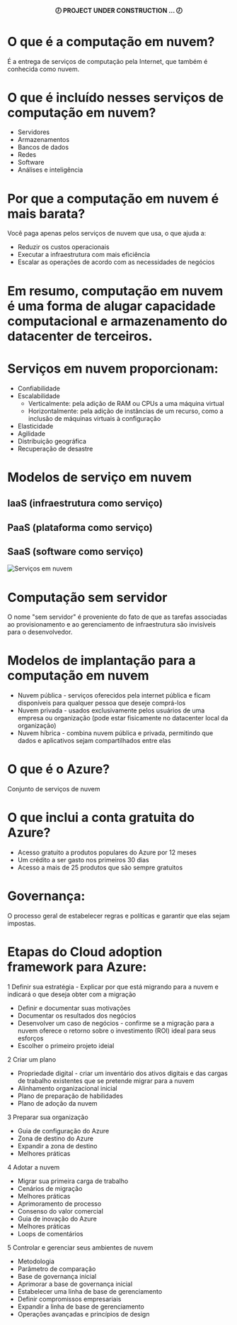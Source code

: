 <h4 align="center">
  🕖 PROJECT UNDER CONSTRUCTION ... 🕖
</h4>


# O que é a computação em nuvem?
É a entrega de serviços de computação pela Internet, que também é conhecida como nuvem. 

# O que é incluído nesses serviços de computação em nuvem?
- Servidores
- Armazenamentos
- Bancos de dados
- Redes
- Software
- Análises e inteligência


# Por que a computação em nuvem é mais barata?
Você paga apenas pelos serviços de nuvem que usa, o que ajuda a:
- Reduzir os custos operacionais
- Executar a infraestrutura com mais eficiência
- Escalar as operações de acordo com as necessidades de negócios

# Em resumo, computação em nuvem é uma forma de alugar capacidade computacional e armazenamento do datacenter de terceiros. 

# Serviços em nuvem proporcionam:
- Confiabilidade
- Escalabilidade
    - Verticalmente: pela adição de RAM ou CPUs a uma máquina virtual
    - Horizontalmente: pela adição de instâncias de um recurso, como a inclusão de máquinas virtuais à configuração
- Elasticidade
- Agilidade
- Distribuição geográfica
- Recuperação de desastre

# Modelos de serviço em nuvem
## IaaS (infraestrutura como serviço)
## PaaS (plataforma como serviço)
## SaaS (software como serviço)


![Serviços em nuvem](https://tecnomega.com.br/wp-content/uploads/image-hierarquia-iaas-paas-saas.png)


# Computação sem servidor
O nome "sem servidor" é proveniente do fato de que as tarefas associadas ao provisionamento e ao gerenciamento de infraestrutura são invisíveis para o desenvolvedor. 


# Modelos de implantação para a computação em nuvem
- Nuvem pública - serviços oferecidos pela internet pública e ficam disponíveis para qualquer pessoa que deseje comprá-los
- Nuvem privada - usados exclusivamente pelos usuários de uma empresa ou organização (pode estar fisicamente no datacenter local da organização)
- Nuvem híbrica - combina nuvem pública e privada, permitindo que dados e aplicativos sejam compartilhados entre elas

# O que é o Azure?
Conjunto de serviços de nuvem

# O que inclui a conta gratuita do Azure?
- Acesso gratuito a produtos populares do Azure por 12 meses
- Um crédito a ser gasto nos primeiros 30 dias
- Acesso a mais de 25 produtos que são sempre gratuitos


# Governança:
O processo geral de estabelecer regras e políticas e garantir que elas sejam impostas. 


# Etapas do Cloud adoption framework para Azure:
1 Definir sua estratégia - Explicar por que está migrando para a nuvem e indicará o que deseja obter com a migração
  - Definir e documentar suas motivações
  - Documentar os resultados dos negócios
  - Desenvolver um caso de negócios - confirme se a migração para a nuvem oferece o retorno sobre o investimento (ROI) ideal para seus esforços
  - Escolher o primeiro projeto ideial

2 Criar um plano
  - Propriedade digital - criar um inventário dos ativos digitais e das cargas de trabalho existentes que se pretende migrar para a nuvem
  - Alinhamento organizacional inicial
  - Plano de preparação de habilidades
  - Plano de adoção da nuvem
    
3 Preparar sua organização
  - Guia de configuração do Azure
  - Zona de destino do Azure
  - Expandir a zona de destino
  - Melhores práticas

4 Adotar a nuvem
  - Migrar sua primeira carga de trabalho
  - Cenários de migração
  - Melhores práticas
  - Aprimoramento de processo
  - Consenso do valor comercial
  - Guia de inovação do Azure
  - Melhores práticas
  - Loops de comentários

5 Controlar e gerenciar seus ambientes de nuvem
  - Metodologia
  - Parâmetro de comparação
  - Base de governança inicial
  - Aprimorar a base de governança inicial
  - Estabelecer uma linha de base de gerenciamento
  - Definir compromissos empresariais
  - Expandir a linha de base de gerenciamento
  - Operações avançadas e princípios de design



